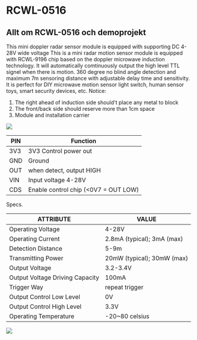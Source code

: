 # RCWL-0516
## Allt om RCWL-0516 och demoprojekt
This mini doppler radar sensor module is equipped with supporting DC 4-28V wide voltage This is a mini radar motion sensor module is equipped with RCWL-9196 chip based on the doppler microwave induction technology. It will automatically comtinuously output the high level TTL signel when there is motion. 360 degree no blind angle detection and maximum 7m sensoring distance with adjustable delay time and sensitivity. It is perfect for DIY microwave motion sensor light switch, human sensor toys, smart security devices, etc.
Notice: 
1. The right ahead of induction side should't place any metal to block 
2. The front/back side should reserve more than 1cm space 
3. Module and installation carrier


<img src="http://www.electroschematics.com/wp-content/uploads/2017/08/1-RCWL-0516-Intro-400x305.png">

| PIN | Function                  |
|-----|---------------------------|
| 3V3 | 3V3 Control power out     |
| GND | Ground                    |
| OUT | when detect, output HIGH  |
| VIN | Input voltage 4-28V       |
| CDS | Enable control chip (<0V7 = OUT LOW) |      |

Specs.

| ATTRIBUTE                        | VALUE                      |
|----------------------------------|----------------------------|
| Operating Voltage                | 4-28V                      |
| Operating Current                | 2.8mA (typical); 3mA (max) |
| Detection Distance               | 5-9m                       |
| Transmitting Power               | 20mW (typical); 30mW (max) |
| Output Voltage                   | 3.2-3.4V                   |
| Output Voltage Driving Capacity  | 100mA                      |
| Trigger Way                      | repeat trigger             |
| Output Control Low Level         | 0V                         |
| Output Control High Level        | 3.3V                       |
| Operating Temperature            | -20~80 celsius             |

<img src="http://www.rogerclark.net/wp-content/uploads/2017/06/RCWL-0516-schematic-annotated.png">
